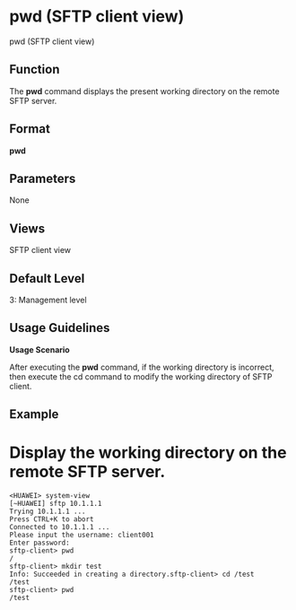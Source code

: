 pwd (SFTP client view)
======================

pwd (SFTP client view)

Function
--------



The **pwd** command displays the present working directory on the remote SFTP server.




Format
------

**pwd**


Parameters
----------

None

Views
-----

SFTP client view


Default Level
-------------

3: Management level


Usage Guidelines
----------------

**Usage Scenario**

After executing the **pwd** command, if the working directory is incorrect, then execute the cd command to modify the working directory of SFTP client.


Example
-------

# Display the working directory on the remote SFTP server.
```
<HUAWEI> system-view
[~HUAWEI] sftp 10.1.1.1
Trying 10.1.1.1 ...
Press CTRL+K to abort
Connected to 10.1.1.1 ...
Please input the username: client001
Enter password:   
sftp-client> pwd
/
sftp-client> mkdir test
Info: Succeeded in creating a directory.sftp-client> cd /test
/test
sftp-client> pwd
/test

```